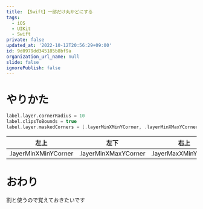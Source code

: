 ```yaml
---
title: 【Swift】一部だけ丸かどにする
tags:
  - iOS
  - UIKit
  - Swift
private: false
updated_at: '2022-10-12T20:56:29+09:00'
id: 9d0979dd345185b8bf9a
organization_url_name: null
slide: false
ignorePublish: false
---
```

# やりかた
```swift
label.layer.cornerRadius = 10
label.clipsToBounds = true
label.layer.maskedCorners = [.layerMinXMinYCorner, .layerMinXMaxYCorner, .layerMaxXMinYCorner, .layerMaxXMaxYCorner]
```
|左上|左下|右上|右下|
|-|-|-|-|
|.layerMinXMinYCorner|.layerMinXMaxYCorner|.layerMaxXMinYCorner|.layerMaxXMaxYCorner|

# おわり
割と使うので覚えておきたいです
